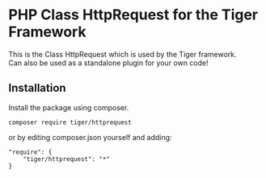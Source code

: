 # PHP Class HttpRequest for the Tiger Framework

This is the Class HttpRequest which is used by the Tiger framework.  
Can also be used as a standalone plugin for your own code!

## Installation
Install the package using composer.
```
composer require tiger/httprequest
```

or by editing composer.json yourself and adding:
```
"require": {
    "tiger/httprequest": "*"
}
```
